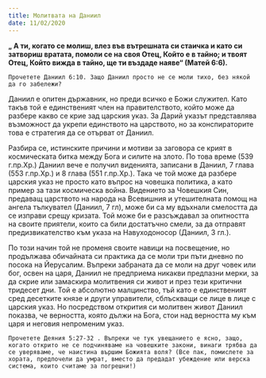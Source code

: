 ```yaml
---
title: Молитвата на Даниил
date: 11/02/2020
---
```


**„ А ти, когато се молиш, влез във вътрешната си стаичка и като си затвориш вратата, помоли се на своя Отец, Който е в тайно; и твоят Отец, Който вижда в тайно, ще ти въздаде наяве“ (Матей 6:6).**

`Прочетете Даниил 6:10. Защо Даниил просто не се моли тихо, без някой да го забележи?`

Даниил е опитен държавник, но преди всичко е Божи служител. Като такъв той е единственият член на правителството, който може да разбере какво се крие зад царския указ. За Дарий указът представлява възможност да укрепи единството на царството, но за конспираторите това е стратегия да се отърват от Даниил.

Разбира се, истинските причини и мотиви за заговора се крият в космическата битка между Бога и силите на злото. По това време (539 г.пр.Хр.) Даниил вече е получил виденията, записани в Даниил, 7 глава (553 г.пр.Хр.) и 8 глава (551 г.пр.Хр.). Така че той може да разбере царския указ не просто като въпрос на човешка политика, а като пример за тази космическа война. Видението за Човешкия Син, предаващ царството на народа на Всевишния и утешителната помощ на ангела тълкувател (Даниил, 7 гл), може би са му вдъхнали смелостта да се изправи срещу кризата. Той може би е разсъждавал за опитността на своите приятели, които са били достатъчно смели, за да отправят предизвикателство към указа на Навуходоносор (Даниил, 3 гл.).

По този начин той не променя своите навици на посвещение, но продължава обичайната си практика да се моли три пъти дневно по посока на Йерусалим. Въпреки забраната да се моли на друг човек или бог, освен на царя, Даниил не предприема никакви предпазни мерки, за да скрие или замаскира молитвения си живот и през тези критични тридесет дни. Той е абсолютно малцинство, тъй като е единственият сред десетките князе и други управители, сблъскващи се лице в лице с царския указ. Но посредством открития си молитвен живот Даниил показва, че верността, която дължи на Бога, стои над верността му към царя и неговия непроменим указ.

`Прочетете Деяния 5:27-32 . Въпреки че тук увещанието е ясно, защо, когато открито не се подчиняваме на човешките закони, винаги трябва да се уверяваме, че наистина вършим Божията воля? (Все пак, помислете за хората, предпочели да умрат, вместо да предадат убеждение или верска система, които считаме за погрешни!)`